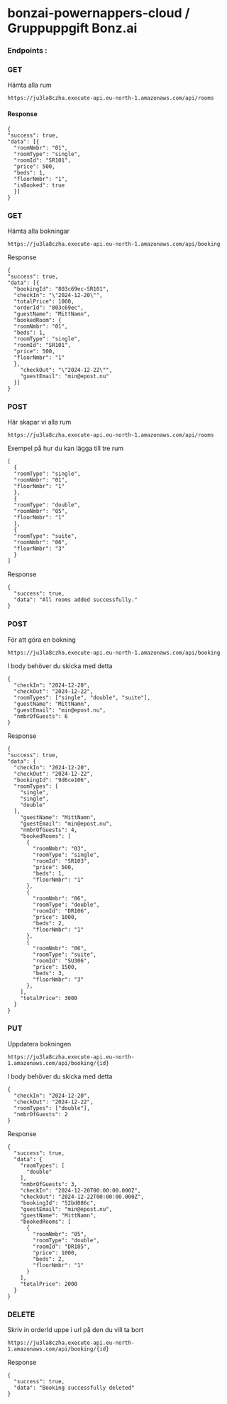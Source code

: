 # bonzai-powernappers-cloud / Gruppuppgift Bonz.ai

### Endpoints :

### GET

Hämta alla rum

```
https://ju3la8czha.execute-api.eu-north-1.amazonaws.com/api/rooms
```

#### Response

```
{
"success": true,
"data": [{
  "roomNmbr": "01",
  "roomType": "single",
  "roomId": "SR101",
  "price": 500,
  "beds": 1,
  "floorNmbr": "1",
  "isBooked": true
  }]
}
```

### GET

Hämta alla bokningar

```
https://ju3la8czha.execute-api.eu-north-1.amazonaws.com/api/booking
```

Response

```
{
"success": true,
"data": [{
  "bookingId": "803c69ec-SR101",
  "checkIn": "\"2024-12-20\"",
  "totalPrice": 1000,
  "orderId": "803c69ec",
  "guestName": "MittNamn",
  "bookedRoom": {
  "roomNmbr": "01",
  "beds": 1,
  "roomType": "single",
  "roomId": "SR101",
  "price": 500,
  "floorNmbr": "1"
  },
    "checkOut": "\"2024-12-22\"",
    "guestEmail": "min@epost.nu"
  }]
}
```

### POST

Här skapar vi alla rum

```
https://ju3la8czha.execute-api.eu-north-1.amazonaws.com/api/rooms
```

Exempel på hur du kan lägga till tre rum

```
[
  {
  "roomType": "single",
  "roomNmbr": "01",
  "floorNmbr": "1"
  },
  {
  "roomType": "double",
  "roomNmbr": "05",
  "floorNmbr": "1"
  },
  {
  "roomType": "suite",
  "roomNmbr": "06",
  "floorNmbr": "3"
  }
]
```

Response

```
{
  "success": true,
  "data": "All rooms added successfully."
}
```

### POST

För att göra en bokning

```
https://ju3la8czha.execute-api.eu-north-1.amazonaws.com/api/booking
```

I body behöver du skicka med detta

```
{
  "checkIn": "2024-12-20",
  "checkOut": "2024-12-22",
  "roomTypes": ["single", "double", "suite"],
  "guestName": "MittNamn",
  "guestEmail": "min@epost.nu",
  "nmbrOfGuests": 6
}
```

Response

```
{
"success": true,
"data": {
  "checkIn": "2024-12-20",
  "checkOut": "2024-12-22",
  "bookingId": "9d6ce106",
  "roomTypes": [
    "single",
    "single",
    "double"
  ],
    "guestName": "MittNamn",
    "guestEmail": "min@epost.nu",
    "nmbrOfGuests": 4,
    "bookedRooms": [
      {
        "roomNmbr": "03",
        "roomType": "single",
        "roomId": "SR103",
        "price": 500,
        "beds": 1,
        "floorNmbr": "1"
      },
      {
        "roomNmbr": "06",
        "roomType": "double",
        "roomId": "DR106",
        "price": 1000,
        "beds": 2,
        "floorNmbr": "1"
      },
      {
        "roomNmbr": "06",
        "roomType": "suite",
        "roomId": "SU306",
        "price": 1500,
        "beds": 3,
        "floorNmbr": "3"
      },
    ],
    "totalPrice": 3000
  }
}
```

### PUT

Uppdatera bokningen

```
https://ju3la8czha.execute-api.eu-north-1.amazonaws.com/api/booking/{id}
```

I body behöver du skicka med detta

```
{
  "checkIn": "2024-12-20",
  "checkOut": "2024-12-22",
  "roomTypes": ["double"],
  "nmbrOfGuests": 2
}
```

Response

```
{
  "success": true,
  "data": {
    "roomTypes": [
      "double"
    ],
    "nmbrOfGuests": 3,
    "checkIn": "2024-12-20T00:00:00.000Z",
    "checkOut": "2024-12-22T00:00:00.000Z",
    "bookingId": "52bd086c",
    "guestEmail": "min@epost.nu",
    "guestName": "MittNamn",
    "bookedRooms": [
      {
        "roomNmbr": "05",
        "roomType": "double",
        "roomId": "DR105",
        "price": 1000,
        "beds": 2,
        "floorNmbr": "1"
      }
    ],
    "totalPrice": 2000
  }
}
```

### DELETE

Skriv in orderId uppe i url på den du vill ta bort

```
https://ju3la8czha.execute-api.eu-north-1.amazonaws.com/api/booking/{id}
```

Response

```
{
  "success": true,
  "data": "Booking successfully deleted"
}
```
